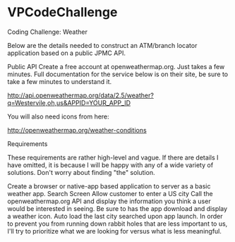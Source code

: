 # VPCodeChallenge
Coding Challenge: Weather

Below are the details needed to construct an ATM/branch locator application based on a public JPMC API.

Public API
Create a free account at openweathermap.org. Just takes a few minutes. Full documentation for the service below is on their site, be sure to take a few minutes to understand it.

http://api.openweathermap.org/data/2.5/weather?q=Westervile,oh,us&APPID=YOUR_APP_ID

You will also need icons from here:

http://openweathermap.org/weather-conditions



Requirements

These requirements are rather high-level and vague. If there are details I have omitted, it is because I will be happy with any of a wide variety of solutions. Don't worry about finding "the" solution.

Create a browser or native-app based application to server as a basic weather app.
Search Screen
Allow customer to enter a US city
Call the openweathermap.org API and display the information you think a user would be interested in seeing. Be sure to has the app download and display a weather icon.
Auto load the last city searched upon app launch.
In order to prevent you from running down rabbit holes that are less important to us, I'll try to prioritize what we are looking for versus what is less meaningful.

